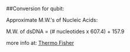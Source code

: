 ##Conversion for qubit:

Approximate M.W.'s of Nucleic Acids:

M.W. of dsDNA = (# nucleotides x 607.4) + 157.9

more info at:
[Thermo Fisher](https://www.thermofisher.com/au/en/home/references/ambion-tech-support/rna-tools-and-calculators/dna-and-rna-molecular-weights-and-conversions.html)
